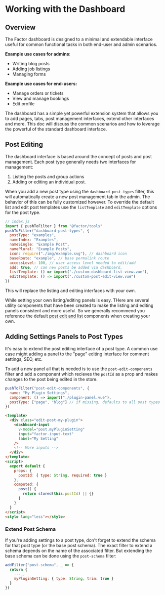 # Working with the Dashboard

## Overview

The Factor dashboard is designed to a minimal and extendable interface useful for common functional tasks in both end-user and admin scenarios.

**Example use cases for admins:**

- Writing blog posts
- Adding job listings
- Managing forms

**Example use cases for end-users:**

- Manage orders or tickets
- View and manage bookings
- Edit profile

The dashboard has a simple yet powerful extension system that allows you to add pages, tabs, post management interfaces, extend other interfaces and more. This doc will discuss the common scenarios and how to leverage the powerful of the standard dashboard interface.

## Post Editing

The dashboard interface is based around the concept of posts and post management. Each post type generally needs two interfaces for management:

1. Listing the posts and group actions
2. Adding or editing an individual post.

When you add a new post type using the `dashboard-post-types` filter, this will automatically create a new post management tab in the admin. The behavior of this can be fully customized however. To override the default list and edit post templates use the `listTemplate` and `editTemplate` options for the post type.

```js
// index.js
import { pushToFilter } from "@factor/tools"
pushToFilter("dashboard-post-types", {
  postType: "examples",
  nameIndex: "Examples",
  nameSingle: "Example Post",
  namePlural: "Example Posts",
  icon: require("./img/example.svg"), // dashboard icon
  baseRoute: "example", // base permalink route
  accessLevel: 100, // user access level needed to edit/add
  add: true, // can new posts be added via dashboard,
  listTemplate: () => import("./custom-dashboard-list-view.vue"),
  editTemplate: () => import("./custom-post-edit-view.vue")
})
```

This will replace the listing and editing interfaces with your own.

While setting your own listing/editing panels is easy. THere are several utility components that have been created to make the listing and editing panels consistent and more useful. So we generally recommend you reference the default [post edit and list](https://github.com/fiction-com/factor/tree/master/%40factor/%40core/post) components when creating your own.

## Adding Settings Panels to Post Types

It's easy to extend the post editing interface of a post type. A common use case might adding a panel to the "page" editing interface for comment settings, SEO, etc.

To add a new panel all that is needed is to use the `post-edit-components` filter and add a component which recieves the `postId` as a prop and makes changes to the post being edited in the store.

```js
pushToFilter("post-edit-components", {
  name: "My Plugin Settings",
  component: () => import("./plugin-panel.vue"),
  postType: ["page", "blog"] // if missing, defaults to all post types
})
```

```html
<template>
  <div class="edit-post-my-plugin">
    <dashboard-input
      v-model="post.myPluginSetting"
      input="factor-input-text"
      label="My Setting"
    />
    <!-- More inputs -->
  </div>
</template>
<script>
  export default {
    props: {
      postId: { type: String, required: true }
    },
    computed: {
      post() {
        return stored(this.postId) || {}
      }
    }
  }
</script>
<style lang="less"></style>
```

### Extend Post Schema

If you're adding settings to a post type, don't forget to extend the schema for that post type (or the base post schema). The exact filter to extend a schema depends on the name of the associated filter. But extending the base schema can be done using the `post-schema` filter:

```js
addFilter("post-schema", _ => {
  return {
    ..._,
    myPluginSetting: { type: String, trim: true }
  }
})
```
